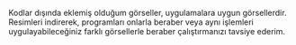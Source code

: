 Kodlar dışında eklemiş olduğum görseller, uygulamalara uygun görsellerdir.
Resimleri indirerek, programları onlarla beraber veya aynı işlemleri uygulayabileceğiniz farklı görsellerle beraber çalıştırmanızı tavsiye ederim.
